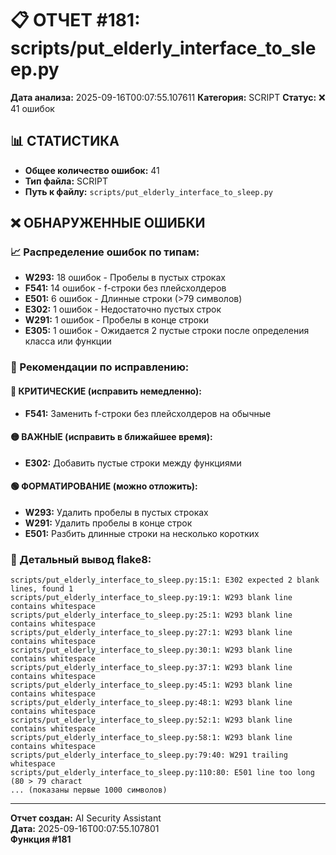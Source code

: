 # 📋 ОТЧЕТ #181: scripts/put_elderly_interface_to_sleep.py

**Дата анализа:** 2025-09-16T00:07:55.107611
**Категория:** SCRIPT
**Статус:** ❌ 41 ошибок

## 📊 СТАТИСТИКА

- **Общее количество ошибок:** 41
- **Тип файла:** SCRIPT
- **Путь к файлу:** `scripts/put_elderly_interface_to_sleep.py`

## ❌ ОБНАРУЖЕННЫЕ ОШИБКИ

### 📈 Распределение ошибок по типам:

- **W293:** 18 ошибок - Пробелы в пустых строках
- **F541:** 14 ошибок - f-строки без плейсхолдеров
- **E501:** 6 ошибок - Длинные строки (>79 символов)
- **E302:** 1 ошибок - Недостаточно пустых строк
- **W291:** 1 ошибок - Пробелы в конце строки
- **E305:** 1 ошибок - Ожидается 2 пустые строки после определения класса или функции

### 🎯 Рекомендации по исправлению:

#### 🔴 КРИТИЧЕСКИЕ (исправить немедленно):
- **F541:** Заменить f-строки без плейсхолдеров на обычные

#### 🟡 ВАЖНЫЕ (исправить в ближайшее время):
- **E302:** Добавить пустые строки между функциями

#### 🟢 ФОРМАТИРОВАНИЕ (можно отложить):
- **W293:** Удалить пробелы в пустых строках
- **W291:** Удалить пробелы в конце строк
- **E501:** Разбить длинные строки на несколько коротких

### 📝 Детальный вывод flake8:

```
scripts/put_elderly_interface_to_sleep.py:15:1: E302 expected 2 blank lines, found 1
scripts/put_elderly_interface_to_sleep.py:19:1: W293 blank line contains whitespace
scripts/put_elderly_interface_to_sleep.py:25:1: W293 blank line contains whitespace
scripts/put_elderly_interface_to_sleep.py:27:1: W293 blank line contains whitespace
scripts/put_elderly_interface_to_sleep.py:30:1: W293 blank line contains whitespace
scripts/put_elderly_interface_to_sleep.py:37:1: W293 blank line contains whitespace
scripts/put_elderly_interface_to_sleep.py:45:1: W293 blank line contains whitespace
scripts/put_elderly_interface_to_sleep.py:48:1: W293 blank line contains whitespace
scripts/put_elderly_interface_to_sleep.py:52:1: W293 blank line contains whitespace
scripts/put_elderly_interface_to_sleep.py:58:1: W293 blank line contains whitespace
scripts/put_elderly_interface_to_sleep.py:79:40: W291 trailing whitespace
scripts/put_elderly_interface_to_sleep.py:110:80: E501 line too long (80 > 79 charact
... (показаны первые 1000 символов)
```

---
**Отчет создан:** AI Security Assistant  
**Дата:** 2025-09-16T00:07:55.107801  
**Функция #181**
